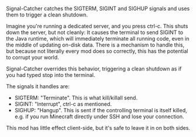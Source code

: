 Signal-Catcher catches the SIGTERM, SIGINT and SIGHUP signals and uses them to trigger a clean shutdown.
 
Imagine you're running a dedicated server, and you press ctrl-c. This shuts down the server, but not cleanly: It causes the terminal to send SIGINT to the Java runtime, which will immediately terminate all running code, even in the middle of updating on-disk data. There is a mechanism to handle this, but because not literally every mod does so correctly, this has the potential to corrupt your world.

Signal-Catcher overrides this behavior, triggering a clean shutdown as 
if you had typed stop into the terminal.

The signals it handles are:
- SIGTERM: "Terminate". This is what kill/killall send.
- SIGINT: "Interrupt", ctrl-c as mentioned.
- SIGHUP: "Hangup". This is sent if the controlling terminal is itself killed, e.g. if you run Minecraft directly under SSH and lose your connection.

This mod has little effect client-side, but it's safe to leave it in on both sides.

